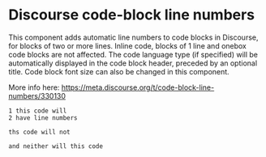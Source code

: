 # Discourse code-block line numbers
This component adds automatic line numbers to code blocks in Discourse, for blocks of two or more lines. Inline code, blocks of 1 line and onebox code blocks are not affected. 
The code language type (if specified) will be automatically displayed in the code block header, preceded by an optional title.  Code block font size can also be changed in this component.

More info here: https://meta.discourse.org/t/code-block-line-numbers/330130


```
1 this code will
2 have line numbers
```

```
ths code will not
```

`and neither will this code`
